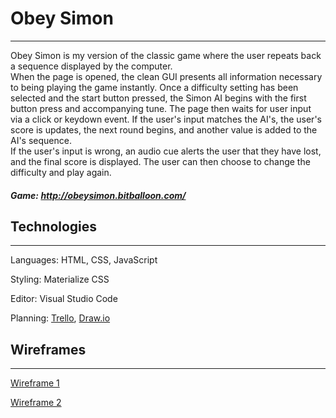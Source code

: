 # Obey Simon
_____________________________________________________________________________________________________________________________

Obey Simon is my version of the classic game where the user repeats back a sequence displayed by the computer.  
When the page is opened, the clean GUI presents all information necessary to being playing the game instantly.
Once a difficulty setting has been selected and the start button pressed, the Simon AI begins with the 
first button press and accompanying tune. The page then waits for user input via a click or keydown event. If the user's 
input matches the AI's, the user's score is updates, the next round begins, and another value is added to the AI's sequence.  
If the user's input is wrong, an audio cue alerts the user that they have lost, and the final score is displayed. The user 
can then choose to change the difficulty and play again.

##### Game: http://obeysimon.bitballoon.com/


## Technologies
_____________________________________________________________________________________________________________________________

Languages: HTML, CSS, JavaScript

Styling: Materialize CSS

Editor: Visual Studio Code

Planning: [Trello](https://trello.com/b/5Gu8LtKC/simon-says), [Draw.io](https://github.com/MichaelCraig7/SimonGame/blob/master/etc/wireframes/wireframe.xml)


## Wireframes
_____________________________________________________________________________________________________________________________

[Wireframe 1](https://github.com/MichaelCraig7/SimonGame/blob/master/etc/wireframes/wireframe.xml)

[Wireframe 2](https://github.com/MichaelCraig7/SimonGame/blob/master/etc/wireframes/wireframe2.jpg)
